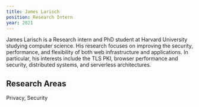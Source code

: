 ```yaml
---
title: James Larisch
position: Research Intern
year: 2021
---
```

James Larisch is a Research intern and PhD student at Harvard University studying computer science. His research focuses on improving the security, performance, and flexibility of both web infrastructure and applications. In particular, his interests include the TLS PKI, browser performance and security, distributed systems, and serverless architectures.

## Research Areas 
Privacy, Security


